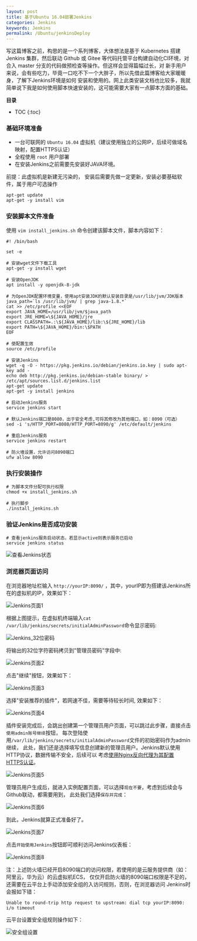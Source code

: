 ```yaml
---
layout: post
title: 基于Ubuntu 16.04部署Jenkins
categories: Jenkins
keywords: Jenkins
permalink: /Ubuntu/jenkinsDeploy
---
```



写这篇博客之前，构思的是一个系列博客，大体想法是基于 Kubernetes 搭建 Jenkins 集群，然后联动 Github
或 Gitee 等代码托管平台构建自动化CI环境，对合入 master 分支的代码做预检查等操作。但这样会显得篇幅过长，对
新手用户来说，会有些吃力，毕竟一口吃不下一个大胖子，所以先借此篇博客给大家暖暖身，了解下Jenkins环境是如何
安装和使用的。网上此类安装文档也比较多，我就简单说下我是如何使用脚本快速安装的，这可能需要大家有一点脚本方面的基础。


**目录**

* TOC
{:toc}

### 基础环境准备
- 一台可联网的 `Ubuntu 16.04` 虚拟机（建议使用独立的公网IP，后续可做域名映射，配置HTTPS认证）
- 全程使用 `root` 用户部署
- 在安装Jenkins之前需要先安装好JAVA环境。

前提：此虚拟机是新建无污染的， 安装后需要先做一定更新，安装必要基础软件，属于用户可选操作

```shell
apt-get update
apt-get -y install vim
```


### 安装脚本文件准备
使用 `vim install_jenkins.sh` 命令创建该脚本文件，脚本内容如下：

```
#! /bin/bash

set -e

# 安装wget文件下载工具
apt-get -y install wget

# 安装OpenJDK
apt install -y openjdk-8-jdk

# 为OpenJDK配置环境变量，使用apt安装JDK的默认安装目录是/usr/lib/jvm/JDK版本
java_path=`ls /usr/lib/jvm/ | grep java-1.8.*`
cat >> /etc/profile <<EOF
export JAVA_HOME=/usr/lib/jvm/$java_path
export JRE_HOME=\${JAVA_HOME}/jre
export CLASSPATH=.:\${JAVA_HOME}/lib:\${JRE_HOME}/lib
export PATH=\${JAVA_HOME}/bin:\$PATH
EOF

# 使配置生效
source /etc/profile

# 安装Jenkins
wget -q -O - https://pkg.jenkins.io/debian/jenkins.io.key | sudo apt-key add -
echo deb http://pkg.jenkins.io/debian-stable binary/ > /etc/apt/sources.list.d/jenkins.list
apt-get update
apt-get -y install jenkins

# 启动Jenkins服务
service jenkins start

# 默认Jenkins端口是8080，出于安全考虑,可将其修改为其他端口，如：8090（可选）
sed -i 's/HTTP_PORT=8080/HTTP_PORT=8090/g' /etc/default/jenkins

# 重启Jenkins服务
service jenkins restart

# 防火墙设置，允许访问8090端口
ufw allow 8090
```

### 执行安装操作

```
# 为脚本文件分配可执行权限
chmod +x install_jenkins.sh

# 执行脚步
./install_jenkins.sh
```

### 验证Jenkins是否成功安装

```
# 查看jenkins服务启动状态，若显示active则表示服务已启动
service jenkins status
```

![查看Jenkins状态](/images/posts/jenkins/jenkins_status.png "查看Jenkins状态")

### 浏览器页面访问
在浏览器地址栏输入 `http://yourIP:8090/` ，其中，yourIP即为搭建该Jenkins所在的虚拟机的IP，效果如下：

![Jenkins页面1](/images/posts/jenkins/jenkins_ui1.png "Jenkins页面1")

根据上图提示，在虚拟机终端输入`cat /var/lib/jenkins/secrets/initialAdminPassword`命令显示密码:

![Jenkins_32位密码](/images/posts/jenkins/jenkins_passwd.png "Jenkins_32位密码")

将输出的32位字符密码拷贝到"管理员密码"字段中:

![Jenkins页面2](/images/posts/jenkins/jenkins_ui2.png "Jenkins页面2")

点击"继续"按钮，效果如下：

![Jenkins页面3](/images/posts/jenkins/jenkins_ui3.png "Jenkins页面3")

选择"安装推荐的插件"，若网速不佳，需要等待较长时间, 效果如下：

![Jenkins页面4](/images/posts/jenkins/jenkins_ui4.png "Jenkins页面4")

插件安装完成后，会跳出创建第一个管理员用户页面，可以跳过此步骤，直接点击`使用admin账号继续`按钮，
每次登陆使用`/var/lib/jenkins/secrets/initialAdminPassword`文件的初始密码作为admin继续，
此处，我们还是选择填写信息创建新的管理员用户。Jenkins默认使用HTTP协议，数据传输不安全，后续可以
考虑[使用Nginx反向代理为其配置HTTPS认证](https://we.wewelove.cn/Ubuntu/jenkinsHttps)。

![Jenkins页面5](/images/posts/jenkins/jenkins_ui5.png "Jenkins页面5")

管理员用户生成后，就进入实例配置页面，可以选择`现在不要`，考虑到后续会与Github联动，都需要用到，
此处我们选择`保存并完成`：

![Jenkins页面6](/images/posts/jenkins/jenkins_ui6.png "Jenkins页面6")

到此，Jenkins就算正式准备好了。

![Jenkins页面7](/images/posts/jenkins/jenkins_ui7.png "Jenkins页面7")

点击`开始使用Jenkins`按钮即可顺利访问Jenkins仪表板：

![Jenkins页面8](/images/posts/jenkins/jenkins_ui8.png "Jenkins页面8")

注：上述防火墙已经开启8090端口的访问权限，若使用的是云服务提供商（如：阿里云，华为云）的云虚拟机ECS，
仅仅开启防火墙的8090端口权限是不足的，还需要在云平台上手动添加安全组的入访问规则，否则，在浏览器访问
Jenkins时会报如下错：

```
Unable to round-trip http request to upstream: dial tcp yourIP:8090: i/o timeout
```

云平台设置安全组规则操作如下：

![安全组设置](/images/posts/jenkins/rule_port.png "安全组设置")